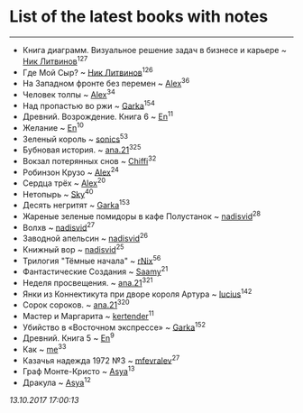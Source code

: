# List of the latest books with notes
---

* Книга диаграмм. Визуальное решение задач в бизнесе и карьере ~ [Ник Литвинов](users/241/241974816-vkontakte)<sup>127</sup>
* Где Мой Сыр? ~ [Ник Литвинов](users/241/241974816-vkontakte)<sup>126</sup>
* На Западном фронте без перемен ~ [Alex](users/106/106644083867140961454-google)<sup>36</sup>
* Человек толпы ~ [Alex](users/106/106644083867140961454-google)<sup>34</sup>
* Над пропастью во ржи ~ [Garka](users/115/115753719718250012620-google)<sup>154</sup>
* Древний. Возрождение. Книга 6 ~ [En](users/333/333646551-vkontakte)<sup>11</sup>
* Желание ~ [En](users/333/333646551-vkontakte)<sup>10</sup>
* Зеленый король ~ [sonics](users/588/5880221-vkontakte)<sup>53</sup>
* Бубновая история. ~ [ana.21](users/107/107655526900000657481-google)<sup>325</sup>
* Вокзал потерянных снов ~ [Chiffi](users/105/105831994080785626680-google)<sup>32</sup>
* Робинзон Крузо ~ [Alex](users/106/106644083867140961454-google)<sup>24</sup>
* Сердца трёх ~ [Alex](users/106/106644083867140961454-google)<sup>20</sup>
* Нетопырь ~ [Sky](users/118/118049897850017649660-google)<sup>40</sup>
* Десять негритят ~ [Garka](users/115/115753719718250012620-google)<sup>153</sup>
* Жареные зеленые помидоры в кафе Полустанок ~ [nadisvid](users/113/1138852626183846-facebook)<sup>28</sup>
* Волхв ~ [nadisvid](users/113/1138852626183846-facebook)<sup>27</sup>
* Заводной апельсин ~ [nadisvid](users/113/1138852626183846-facebook)<sup>26</sup>
* Книжный вор ~ [nadisvid](users/113/1138852626183846-facebook)<sup>25</sup>
* Трилогия "Тёмные начала" ~ [rNix](users/115/115622071-twitter)<sup>56</sup>
* Фантастические Создания ~ [Saamy](users/115/115226508-vkontakte)<sup>21</sup>
* Неделя просвещения. ~ [ana.21](users/107/107655526900000657481-google)<sup>321</sup>
* Янки из Коннектикута при дворе короля Артура ~ [lucius](users/838/83820536-yandex)<sup>142</sup>
* Сорок сороков. ~ [ana.21](users/107/107655526900000657481-google)<sup>320</sup>
* Мастер и Маргарита ~ [kertender](users/228/228182315-vkontakte)<sup>11</sup>
* Убийство в «Восточном экспрессе» ~ [Garka](users/115/115753719718250012620-google)<sup>152</sup>
* Древний. Книга 5 ~ [En](users/333/333646551-vkontakte)<sup>9</sup>
* Как ~ [me](users/381/381417697-yandex)<sup>33</sup>
* Казачья надежда 1972 №3 ~ [mfevralev](users/140/140966150-vkontakte)<sup>27</sup>
* Граф Монте-Кристо ~ [Asya](users/111/111688198065279912162-google)<sup>13</sup>
* Дракула ~ [Asya](users/111/111688198065279912162-google)<sup>12</sup>


_13.10.2017 17:00:13_
